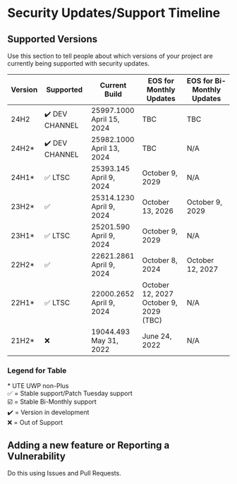 # Security Updates/Support Timeline

## Supported Versions

Use this section to tell people about which versions of your project are
currently being supported with security updates.

| Version | Supported          | Current Build | EOS for Monthly Updates | EOS for Bi-Monthly Updates |
| ------- | ------------------ | ------------- | ------- | ------- |
| 24H2    | ✔️ DEV CHANNEL | 25997.1000<br>April 15, 2024 | TBC | TBC
| 24H2*    | ✔️ DEV CHANNEL | 25982.1000<br>April 13, 2024 | TBC | N/A
| 24H1*    | :white_check_mark: LTSC | 25393.145<br>April 9, 2024 | October 9, 2029 | N/A
| 23H2*    | :white_check_mark: | 25314.1230<br>April 9, 2024 | October 13, 2026 | October 9, 2029
| 23H1*    | :white_check_mark: LTSC | 25201.590<br>April 9, 2024 | October 9, 2029 | N/A
| 22H2*    | ✅                | 22621.2861<br>April 9, 2024 | October 8, 2024 | October 12, 2027
| 22H1*    | :white_check_mark: LTSC | 22000.2652<br>April 9, 2024 | October 12, 2027<br>October 9, 2029 (TBC) | N/A
| 21H2*    | :x:                | 19044.493<br>May 31, 2022 | June 24, 2022 | N/A 

### Legend for Table
\* UTE UWP non-Plus<br>
✅ = Stable support/Patch Tuesday support<br>
☑️ = Stable Bi-Monthly support<br>
✔️ = Version in development<br>
:x: = Out of Support

## Adding a new feature or Reporting a Vulnerability

Do this using Issues and Pull Requests.
